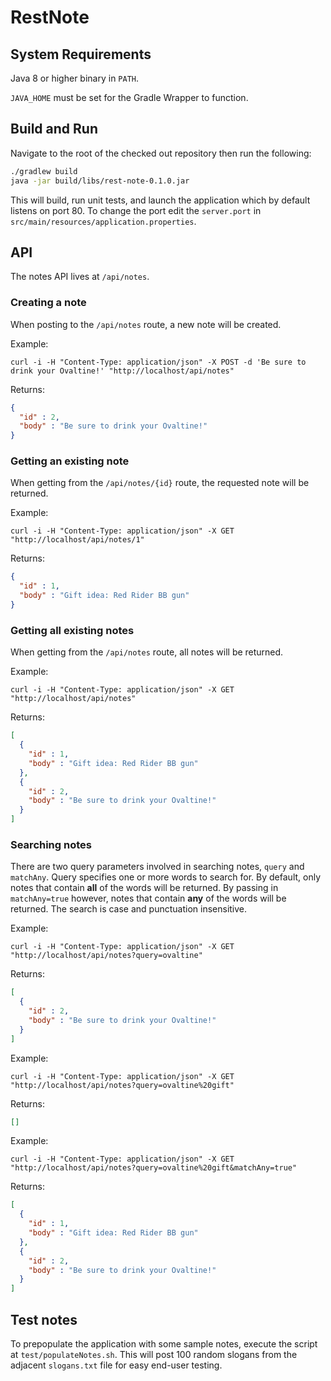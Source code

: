# RestNote

## System Requirements

Java 8 or higher binary in `PATH`.

`JAVA_HOME` must be set for the Gradle Wrapper to function.

## Build and Run

Navigate to the root of the checked out repository then run the following:

```bash
./gradlew build
java -jar build/libs/rest-note-0.1.0.jar
```

This will build, run unit tests, and launch the application which by default listens on port 80. To change the port edit the `server.port` in `src/main/resources/application.properties`.

## API

The notes API lives at `/api/notes`.

### Creating a note

When posting to the `/api/notes` route, a new note will be created.

Example:

```shell
curl -i -H "Content-Type: application/json" -X POST -d 'Be sure to drink your Ovaltine!' "http://localhost/api/notes"
```

Returns:

```json
{
  "id" : 2,
  "body" : "Be sure to drink your Ovaltine!"
}
```

### Getting an existing note

When getting from the `/api/notes/{id}` route, the requested note will be returned.

Example:

```shell
curl -i -H "Content-Type: application/json" -X GET "http://localhost/api/notes/1"
```

Returns:

```json
{
  "id" : 1,
  "body" : "Gift idea: Red Rider BB gun"
}
```

### Getting all existing notes

When getting from the `/api/notes` route, all notes will be returned.

Example:

```shell
curl -i -H "Content-Type: application/json" -X GET "http://localhost/api/notes"
```

Returns:

```json
[
  {
    "id" : 1,
    "body" : "Gift idea: Red Rider BB gun"
  },
  {
    "id" : 2,
    "body" : "Be sure to drink your Ovaltine!"
  }
]
```

### Searching notes

There are two query parameters involved in searching notes, `query` and `matchAny`. Query specifies one or more words to search for. By default, only notes that contain **all** of the words will be returned. By passing in `matchAny=true` however, notes that contain **any** of the words will be returned. The search is case and punctuation insensitive.

Example:

```shell
curl -i -H "Content-Type: application/json" -X GET "http://localhost/api/notes?query=ovaltine"
```

Returns:

```json
[
  {
    "id" : 2,
    "body" : "Be sure to drink your Ovaltine!"
  }
]
```

Example:

```shell
curl -i -H "Content-Type: application/json" -X GET "http://localhost/api/notes?query=ovaltine%20gift"
```

Returns:

```json
[]
```

Example:

```shell
curl -i -H "Content-Type: application/json" -X GET "http://localhost/api/notes?query=ovaltine%20gift&matchAny=true"
```

Returns:

```json
[
  {
    "id" : 1,
    "body" : "Gift idea: Red Rider BB gun"
  },
  {
    "id" : 2,
    "body" : "Be sure to drink your Ovaltine!"
  }
]
```

## Test notes

To prepopulate the application with some sample notes, execute the script at `test/populateNotes.sh`. This will post 100 random slogans from the adjacent `slogans.txt` file for easy end-user testing.

